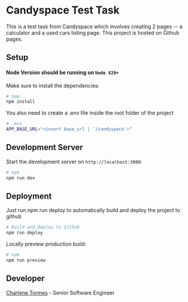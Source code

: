 # Candyspace Test Task

This is a test task from Candyspace which involves creating 2 pages -- a calculator and a used cars listing page. This project is hosted on Github pages.

## Setup

#### Node Version should be running on `Node V20+`

Make sure to install the dependencies:

```bash
# npm
npm install
```

You also need to create a .env file inside the root folder of the project

```bash
# .env
APP_BASE_URL="<insert base_url | '/candyspace'>"
```

## Development Server

Start the development server on `http://localhost:3000`:

```bash
# npm
npm run dev
```

## Deployment

Just run npm run deploy to automatically build and deploy the project to github

```bash
# Build and Deploy to Github
npm run deploy
```

Locally preview production build:

```bash
# npm
npm run preview
```

## Developer

[Charlene Tormes](https://www.linkedin.com/in/charlene-tormes-90023a17b/) - Senior Software Engineer
